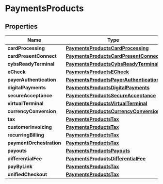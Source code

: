 
# PaymentsProducts

## Properties
Name | Type | Description | Notes
------------ | ------------- | ------------- | -------------
**cardProcessing** | [**PaymentsProductsCardProcessing**](PaymentsProductsCardProcessing.md) |  |  [optional]
**cardPresentConnect** | [**PaymentsProductsCardPresentConnect**](PaymentsProductsCardPresentConnect.md) |  |  [optional]
**cybsReadyTerminal** | [**PaymentsProductsCybsReadyTerminal**](PaymentsProductsCybsReadyTerminal.md) |  |  [optional]
**eCheck** | [**PaymentsProductsECheck**](PaymentsProductsECheck.md) |  |  [optional]
**payerAuthentication** | [**PaymentsProductsPayerAuthentication**](PaymentsProductsPayerAuthentication.md) |  |  [optional]
**digitalPayments** | [**PaymentsProductsDigitalPayments**](PaymentsProductsDigitalPayments.md) |  |  [optional]
**secureAcceptance** | [**PaymentsProductsSecureAcceptance**](PaymentsProductsSecureAcceptance.md) |  |  [optional]
**virtualTerminal** | [**PaymentsProductsVirtualTerminal**](PaymentsProductsVirtualTerminal.md) |  |  [optional]
**currencyConversion** | [**PaymentsProductsCurrencyConversion**](PaymentsProductsCurrencyConversion.md) |  |  [optional]
**tax** | [**PaymentsProductsTax**](PaymentsProductsTax.md) |  |  [optional]
**customerInvoicing** | [**PaymentsProductsTax**](PaymentsProductsTax.md) |  |  [optional]
**recurringBilling** | [**PaymentsProductsTax**](PaymentsProductsTax.md) |  |  [optional]
**paymentOrchestration** | [**PaymentsProductsTax**](PaymentsProductsTax.md) |  |  [optional]
**payouts** | [**PaymentsProductsPayouts**](PaymentsProductsPayouts.md) |  |  [optional]
**differentialFee** | [**PaymentsProductsDifferentialFee**](PaymentsProductsDifferentialFee.md) |  |  [optional]
**payByLink** | [**PaymentsProductsTax**](PaymentsProductsTax.md) |  |  [optional]
**unifiedCheckout** | [**PaymentsProductsTax**](PaymentsProductsTax.md) |  |  [optional]



